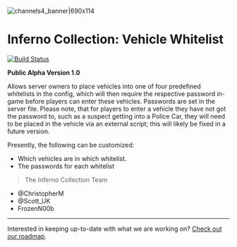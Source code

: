 ![channels4_banner|690x114](https://i.ibb.co/CHMD8y6/channels4-banner.jpg) 
# Inferno Collection: Vehicle Whitelist
[![Build Status](https://travis-ci.com/inferno-collection/Weapons.svg?branch=development)](https://travis-ci.com/inferno-collection/Vehicle-Whitelist)

__Public Alpha Version 1.0__

Allows server owners to place vehicles into one of four predefined whitelists in the config, which will then require the respective password in-game before players can enter these vehicles. Passwords are set in the server file. Please note, that for players to enter a vehicle they have not got the password to, such as a suspect getting into a Police Car, they will need to be placed in the vehicle via an external script; this will likely be fixed in a future version.

Presently, the following can be customized:
- Which vehicles are in which whitelist.
- The passwords for each whitelist

> The Inferno Collection Team
* @ChristopherM
* @Scott_UK 
* FrozenN00b
***
Interested in keeping up-to-date with what we are working on? [Check out our roadmap](https://inferno-collection.com/roadmap).